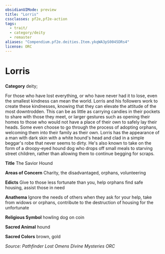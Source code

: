 ```yaml
---
obsidianUIMode: preview
title: "Lorris"
cssclasses: pf2e,pf2e-action
tags:
  - trait/
  - category/deity
  - remaster
aliases: "Compendium.pf2e.deities.Item.ykqWA3pS0045DRs4"
license: ORC
---
```

# Lorris

### 

**Category** deity; 




For those who have lost everything, or who have never had it to lose, even the smallest kindness can mean the world. Lorris and his followers work to create these kindnesses, knowing that they can elevate the attitude of the most downtrodden. This can be as little as carrying candies in their pockets to share with those they meet, or larger gestures such as opening their homes to those who would not have a place of their own to safely lay their heads. Some even choose to go through the process of adopting orphans, welcoming them into their family as their own. Lorris has the appearance of a man with dark skin with a white hound's head and clad in a simple beggar's robe that never seems to dirty. He's also known to take on the form of a droopy-eyed hound dog who drops off small meals to starving street children, rather than allowing them to continue begging for scraps.

**Title** The Savior Hound

**Areas of Concern** Charity, the disadvantaged, orphans, volunteering

**Edicts** Give to those less fortunate than you, help orphans find safe housing, assist those in need

**Anathema** Ignore the needs of others when they ask for your help, take from widows or orphans, contribute to the destruction of housing for the unfortunate

**Religious Symbol** howling dog on coin

**Sacred Animal** hound

**Sacred Colors** brown, gold

*Source: Pathfinder Lost Omens Divine Mysteries*
*ORC*